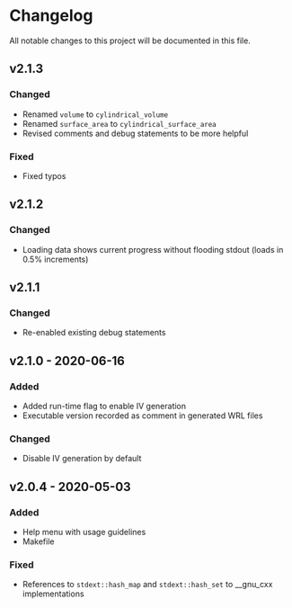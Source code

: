 # Changelog

All notable changes to this project will be documented in this file.

## v2.1.3

### Changed

- Renamed `volume` to `cylindrical_volume`
- Renamed `surface_area` to `cylindrical_surface_area`
- Revised comments and debug statements to be more helpful

### Fixed

- Fixed typos

## v2.1.2

### Changed

- Loading data shows current progress without flooding stdout (loads in 0.5% increments)

## v2.1.1

### Changed

- Re-enabled existing debug statements

## v2.1.0 - 2020-06-16

### Added

- Added run-time flag to enable IV generation
- Executable version recorded as comment in generated WRL files

### Changed

- Disable IV generation by default

## v2.0.4 - 2020-05-03

### Added

- Help menu with usage guidelines
- Makefile

### Fixed

- References to `stdext::hash_map` and `stdext::hash_set` to __gnu_cxx implementations

